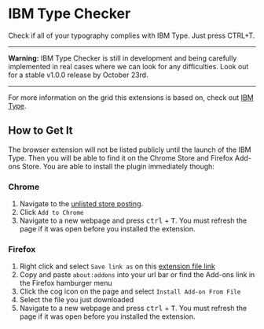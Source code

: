 # IBM Type Checker

Check if all of your typography complies with IBM Type. Just press CTRL+T.

<!--![Browser demonstration of IBM Type Checker](ibm-type-checker.gif)-->

---

**Warning:** IBM Type Checker is still in development and being carefully implemented in real cases where we can look for any difficulties. Look out for a stable v1.0.0 release by October 23rd.

---

For more information on the grid this extensions is based on, check out [IBM Type](../../../type).

## How to Get It

The browser extension will not be listed publicly until the launch of the IBM Type. Then you will be able to find it on the Chrome Store and Firefox Add-ons Store. You are able to install the plugin immediately though:

### Chrome

1. Navigate to the [unlisted store posting](https://chrome.google.com/webstore/detail/cndnlgmhedlhnhofjohafhacnnkghmpb).
2. Click `Add to Chrome`
3. Navigate to a new webpage and press <kbd>ctrl</kbd> + <kbd>T</kbd>. You must refresh the page if it was open before you installed the extension.

### Firefox

1. Right click and select `Save link as` on this [extension file link](../../raw/master/ibm_type_checker-0.0.4-an+fx.xpi)
2. Copy and paste `about:addons` into your url bar or find the Add-ons link in the Firefox hamburger menu
3. Click the cog icon on the page and select `Install Add-on From File`
4. Select the file you just downloaded
5. Navigate to a new webpage and press <kbd>ctrl</kbd> + <kbd>T</kbd>. You must refresh the page if it was open before you installed the extension.
